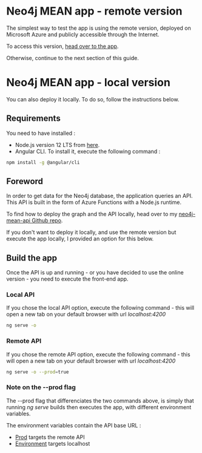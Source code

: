 # Neo4j MEAN app - remote version
The simplest way to test the app is using the remote version, deployed on Microsoft Azure and publicly accessible through the Internet.

To access this version, [head over to the app](https://neo4j-mean-front.azurewebsites.net).

Otherwise, continue to the next section of this guide.

# Neo4j MEAN app - local version
You can also deploy it locally. To do so, follow the instructions below.

## Requirements
You need to have installed :
* Node.js version 12 LTS from [here](https://nodejs.org/en/download/).
* Angular CLI. To install it, execute the following command :
```bash
npm install -g @angular/cli
```

## Foreword
In order to get data for the Neo4j database, the application queries an API. This API is built in the form of Azure Functions with a Node.js runtime.

To find how to deploy the graph and the API locally, head over to my [neo4j-mean-api Github repo](https://github.com/mariusconjeaud/neo4j-mean-api).

If you don't want to deploy it locally, and use the remote version but execute the app locally, I provided an option for this below.

## Build the app
Once the API is up and running - or you have decided to use the online version - you need to execute the front-end app.

### Local API
If you chose the local API option, execute the following command - this will open a new tab on your default browser with url *localhost:4200*

```bash
ng serve -o
```

### Remote API
If you chose the remote API option, execute the following command - this will open a new tab on your default browser with url *localhost:4200*

```bash
ng serve -o --prod=true
```

### Note on the --prod flag
The --prod flag that differenciates the two commands above, is simply that running *ng serve* builds then executes the app, with different environment variables.

The environment variables contain the API base URL :
* [Prod](src/environments/environment.prod.ts) targets the remote API
* [Environment](src/environments/environment.ts) targets localhost
